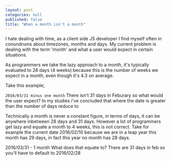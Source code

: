```yaml
---
layout: post
categories: null
published: false
title: "When a month isn't a month"
---
```


I hate dealing with time, as a client side JS developer I find myself often in conundrums about timezones, months and days. My current problem is dealing with the term 'month' and what a user would expect in certain situations.

As programmers we take the lazy approach to a month, it's typically evaluated to 28 days (4 weeks) because this is the number of weeks we expect in a month, even though it's 4.3 on average.

Take this example;

`2016/03/31 minus one month` There isn't 31 days in Feburary so what would the user expect? In my studies i've concluded that where the date is greater than the number of days reduce to 

Technically a month is never a constant figure, in terms of days, it can be anywhere inbetween 28 days and 31 days. However a lot of programmers get lazy and equate a month to 4 weeks, this is not correct. Take for example the current date 2016/02/10 because we are in a leap year this month has 29 days, in fact this year no month has 28 days.

2016/03/31 - 1 month What does that equate to? There are 31 days in feb so you'll have to default to 2016/02/28
